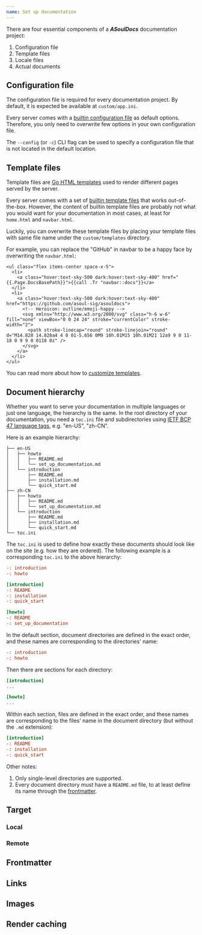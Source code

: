 ```yaml
---
name: Set up documentation
---
```


There are four essential components of a _**ASoulDocs**_ documentation project:

1. Configuration file
1. Template files
1. Locale files
1. Actual documents

## Configuration file

The configuration file is required for every documentation project. By default, it is expected be available at `custom/app.ini`.

Every server comes with a [builtin configuration file](https://github.com/asoul-sig/asouldocs/blob/main/conf/app.ini) as default options. Therefore, you only need to overwrite few options in your own configuration file.

The `--config` (or `-c`) CLI flag can be used to specify a configuration file that is not located in the default location.

## Template files

Template files are [Go HTML templates](https://pkg.go.dev/html/template) used to render different pages served by the server.

Every server comes with a set of [builtin template files](https://github.com/asoul-sig/asouldocs/tree/main/templates) that works out-of-the-box. However, the content of builtin template files are probably not what you would want for your documentation in most cases, at least for `home.html` and `navbar.html`.

Luckily, you can overwrite these template files by placing your template files with same file name under the `custom/templates` directory.

For example, you can replace the "GitHub" in navbar to be a happy face by overwriting the `navbar.html`:

```go-html-template {hl_lines=["7-10"]}
<ul class="flex items-center space-x-5">
  <li>
    <a class="hover:text-sky-500 dark:hover:text-sky-400" href="{{.Page.DocsBasePath}}">{{call .Tr "navbar::docs"}}</a>
  </li>
  <li>
    <a class="hover:text-sky-500 dark:hover:text-sky-400" href="https://github.com/asoul-sig/asouldocs">
      <!-- Heroicon: outline/emoji-happy -->
      <svg xmlns="http://www.w3.org/2000/svg" class="h-6 w-6" fill="none" viewBox="0 0 24 24" stroke="currentColor" stroke-width="2">
        <path stroke-linecap="round" stroke-linejoin="round" d="M14.828 14.828a4 4 0 01-5.656 0M9 10h.01M15 10h.01M21 12a9 9 0 11-18 0 9 9 0 0118 0z" />
      </svg>
    </a>
  </li>
</ul>
```

You can read more about how to [customize templates](../howto/customize_templates.md).

## Document hierarchy

Whether you want to serve your documentation in multiple languages or just one language, the hierarchy is the same. In the root directory of your documentation, you need a `toc.ini` file and subdirectories using [IETF BCP 47 language tags](https://en.wikipedia.org/wiki/IETF_language_tag), e.g. "en-US", "zh-CN".

Here is an example hierarchy:

```
├── en-US
│   ├── howto
│   │   ├── README.md
│   │   └── set_up_documentation.md
│   └── introduction
│       ├── README.md
│       ├── installation.md
│       └── quick_start.md
├── zh-CN
│   ├── howto
│   │   ├── README.md
│   │   └── set_up_documentation.md
│   └── introduction
│       ├── README.md
│       ├── installation.md
│       └── quick_start.md
└── toc.ini
```

The `toc.ini` is used to define how exactly these documents should look like on the site (e.g. how they are ordered). The following example is a corresponding `toc.ini` to the above hierarchy:

```ini
-: introduction
-: howto

[introduction]
-: README
-: installation
-: quick_start

[howto]
-: README
-: set_up_documentation
```

In the default section, document directories are defined in the exact order, and these names are corresponding to the directories' name:

```ini
-: introduction
-: howto
```

Then there are sections for each directory:

```ini
[introduction]
...

[howto]
...
```

Within each section, files are defined in the exact order, and these names are corresponding to the files' name in the document directory (but without the `.md` extension):

```ini
[introduction]
-: README
-: installation
-: quick_start
```

Other notes:

1. Only single-level directories are supported.
1. Every document directory must have a `README.md` file, to at least define its name through the [frontmatter](#frontmatter).

## Target

### Local

### Remote

## Frontmatter

## Links

## Images

## Render caching
